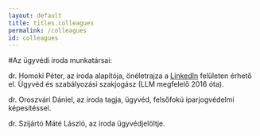 ```yaml
---
layout: default
title: titles.colleagues
permalink: /colleagues
id: colleagues
---
```

#Az ügyvédi iroda munkatársai:

dr. Homoki Péter, az iroda alapítója, önéletrajza a <a href="https://www.linkedin.com/in/homoki">LinkedIn</a> felületen érhető el. Ügyvéd és szabályozási szakjogász (LLM megfelelő 2016 óta).

dr. Oroszvári Dániel, az iroda tagja, ügyvéd, felsőfokú iparjogvédelmi képesítéssel.

dr. Szijártó Máté László, az iroda ügyvédjelöltje.

